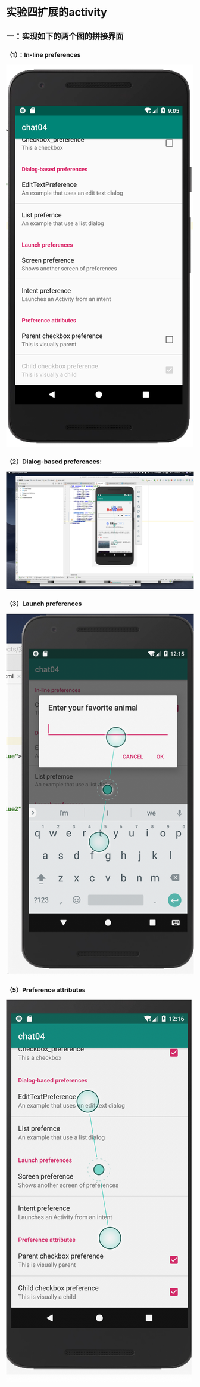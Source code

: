 # 实验四扩展的activity
## 一：实现如下的两个图的拼接界面
### （1）：In-line preferences
![图片alt](https://github.com/aishuqing/activity/blob/master/app/屏幕快照%202019-04-29%20下午9.05.29.png)
### （2）Dialog-based preferences:
![图片alt](https://github.com/aishuqing/activity/blob/master/app/屏幕快照%202019-04-29%20下午9.07.34.png)
### （3）Launch preferences
![图片alt](https://github.com/aishuqing/activity/blob/master/app/屏幕快照%202019-04-30%20上午12.15.53.png)
### （5）Preference attributes
![图片alt](https://github.com/aishuqing/activity/blob/master/app/屏幕快照%202019-04-30%20上午12.16.34.png) 
